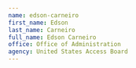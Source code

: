 ```yaml
---
name: edson-carneiro
first_name: Edson
last_name: Carneiro
full_name: Edson Carneiro
office: Office of Administration
agency: United States Access Board
---
```

